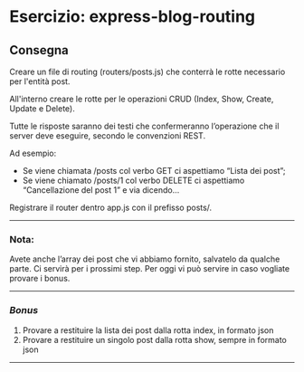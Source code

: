 # **Esercizio:** express-blog-routing

## Consegna

Creare un file di routing (routers/posts.js) che conterrà le rotte necessario per l'entità post.

All'interno creare le rotte per le operazioni CRUD (Index, Show, Create, Update e Delete).

Tutte le risposte saranno dei testi che confermeranno l’operazione che il server deve eseguire, secondo le convenzioni REST.

Ad esempio:
- Se viene chiamata /posts col verbo GET ci aspettiamo “Lista dei post”;
- Se viene chiamato /posts/1 col verbo DELETE ci aspettiamo “Cancellazione del post 1”
e via dicendo…

Registrare il router dentro app.js con il prefisso posts/.

---

### Nota:
Avete anche l’array dei post che vi abbiamo fornito, salvatelo da qualche parte.
Ci servirà per i prossimi step.
Per oggi vi può servire in caso vogliate provare i bonus.

---

### *Bonus*

1) Provare a restituire la lista dei post dalla rotta index, in formato json
2) Provare a restituire un singolo post dalla rotta show, sempre in formato json

---